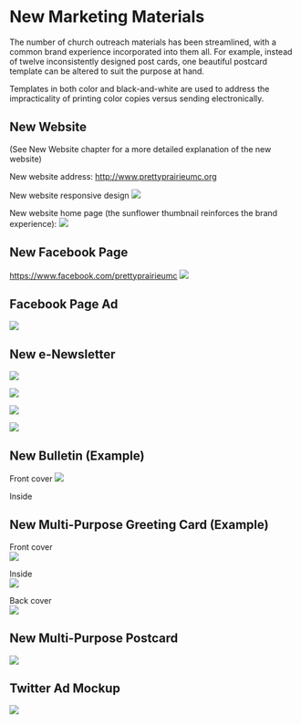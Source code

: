 # New Marketing Materials

The number of church outreach materials has been streamlined, with a common brand experience incorporated into them all. For example, instead of twelve inconsistently designed post cards, one beautiful postcard template can be altered to suit the purpose at hand. 

Templates in both color and black-and-white are used to address the impracticality of printing color copies versus sending electronically.

## New Website
(See New Website chapter for a more detailed explanation of the new website)

New website address: 
http://www.prettyprairieumc.org

New website responsive design
[![](new-marketing-materials/new-website-iphone-6+-ipad-imac)](http://prettyprairieumc.org)

New website home page (the sunflower thumbnail reinforces the brand experience): 
[![](new-marketing-materials/new-website-home-page.jpg)](http://prettyprairieumc.org)

## New Facebook Page

https://www.facebook.com/prettyprairieumc
[![](new-marketing-materials/new-facebook-page.jpg)](https://www.facebook.com/prettyprairieumc)

## Facebook Page Ad

![](new-marketing-materials/new-facebook-page-advertisement.jpg)

## New e-Newsletter

![](new-marketing-materials/new-newsletter-page-1.jpg)

![](new-marketing-materials/new-newsletter-page-2.jpg)

![](new-marketing-materials/new-newsletter-page-3.jpg)

![](new-marketing-materials/new-newsletter-page-4.jpg)

## New Bulletin (Example)

Front cover
![](new-marketing-materials/new-bulletin-cover.jpg)

Inside

## New Multi-Purpose Greeting Card (Example)

Front cover<br>
![](new-marketing-materials/new-greeting-card-front-cover.jpg)

Inside<br>
![](new-marketing-materials/new-greeting-card-inside.jpg)

Back cover<br>
![](new-marketing-materials/new-greeting-card-back-cover.jpg)

## New Multi-Purpose Postcard

![](new-marketing-materials/new-post-card.jpg)

## Twitter Ad Mockup

![](new-marketing-materials/new-twitter-advertisement.jpg)





